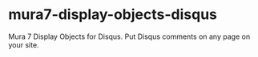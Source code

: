 # mura7-display-objects-disqus
Mura 7 Display Objects for Disqus.  Put Disqus comments on any page on your site.
